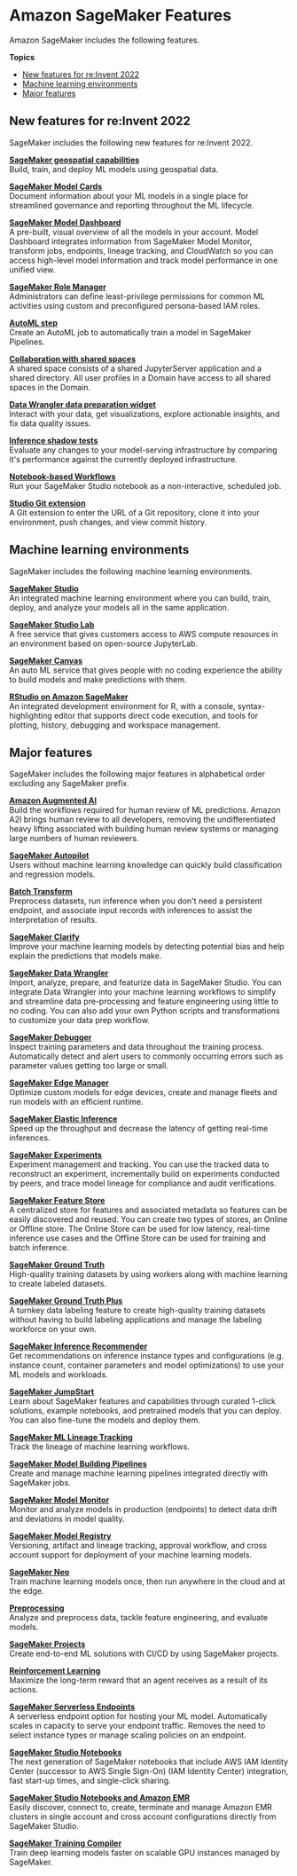 # Amazon SageMaker Features<a name="whatis-features-alpha"></a>

Amazon SageMaker includes the following features\.

**Topics**
+ [New features for re:Invent 2022](#whatis-features-alpha-new)
+ [Machine learning environments](#whatis-features-alpha-mle)
+ [Major features](#whatis-features-alpha-major)

## New features for re:Invent 2022<a name="whatis-features-alpha-new"></a>

SageMaker includes the following new features for re:Invent 2022\.

**[SageMaker geospatial capabilities](geospatial.md)**  
Build, train, and deploy ML models using geospatial data\.

**[SageMaker Model Cards](model-cards.md)**  
Document information about your ML models in a single place for streamlined governance and reporting throughout the ML lifecycle\.

**[SageMaker Model Dashboard](model-dashboard.md)**  
A pre\-built, visual overview of all the models in your account\. Model Dashboard integrates information from SageMaker Model Monitor, transform jobs, endpoints, lineage tracking, and CloudWatch so you can access high\-level model information and track model performance in one unified view\.

**[SageMaker Role Manager](role-manager.md)**  
Administrators can define least\-privilege permissions for common ML activities using custom and preconfigured persona\-based IAM roles\.

**[AutoML step](build-and-manage-steps.md)**  
Create an AutoML job to automatically train a model in SageMaker Pipelines\.

**[Collaboration with shared spaces](domain-space.md)**  
A shared space consists of a shared JupyterServer application and a shared directory\. All user profiles in a Domain have access to all shared spaces in the Domain\.

**[Data Wrangler data preparation widget](data-wrangler-interactively-prepare-data-notebook.md)**  
Interact with your data, get visualizations, explore actionable insights, and fix data quality issues\. 

**[Inference shadow tests](shadow-tests.md)**  
Evaluate any changes to your model\-serving infrastructure by comparing it's performance against the currently deployed infrastructure\.

**[Notebook\-based Workflows](notebook-auto-run.md)**  
Run your SageMaker Studio notebook as a non\-interactive, scheduled job\.

**[Studio Git extension](studio-git-attach.md)**  
A Git extension to enter the URL of a Git repository, clone it into your environment, push changes, and view commit history\.

## Machine learning environments<a name="whatis-features-alpha-mle"></a>

SageMaker includes the following machine learning environments\.

**[SageMaker Studio](studio.md)**  
An integrated machine learning environment where you can build, train, deploy, and analyze your models all in the same application\.

**[SageMaker Studio Lab](studio-lab.md)**  
A free service that gives customers access to AWS compute resources in an environment based on open\-source JupyterLab\.

**[SageMaker Canvas](canvas.md)**  
An auto ML service that gives people with no coding experience the ability to build models and make predictions with them\.

**[RStudio on Amazon SageMaker](rstudio.md)**  
An integrated development environment for R, with a console, syntax\-highlighting editor that supports direct code execution, and tools for plotting, history, debugging and workspace management\.

## Major features<a name="whatis-features-alpha-major"></a>

SageMaker includes the following major features in alphabetical order excluding any SageMaker prefix\.

**[Amazon Augmented AI](a2i-use-augmented-ai-a2i-human-review-loops.md)**  
Build the workflows required for human review of ML predictions\. Amazon A2I brings human review to all developers, removing the undifferentiated heavy lifting associated with building human review systems or managing large numbers of human reviewers\.

**[SageMaker Autopilot](autopilot-automate-model-development.md)**  
Users without machine learning knowledge can quickly build classification and regression models\.

**[Batch Transform](batch-transform.md)**  
Preprocess datasets, run inference when you don't need a persistent endpoint, and associate input records with inferences to assist the interpretation of results\.

**[SageMaker Clarify](clarify-fairness-and-explainability.md)**  
Improve your machine learning models by detecting potential bias and help explain the predictions that models make\.

**[SageMaker Data Wrangler](data-wrangler.md)**  
Import, analyze, prepare, and featurize data in SageMaker Studio\. You can integrate Data Wrangler into your machine learning workflows to simplify and streamline data pre\-processing and feature engineering using little to no coding\. You can also add your own Python scripts and transformations to customize your data prep workflow\.

**[SageMaker Debugger](train-debugger.md)**  
Inspect training parameters and data throughout the training process\. Automatically detect and alert users to commonly occurring errors such as parameter values getting too large or small\.

**[SageMaker Edge Manager](edge.md)**  
Optimize custom models for edge devices, create and manage fleets and run models with an efficient runtime\.

**[SageMaker Elastic Inference](ei.md)**  
Speed up the throughput and decrease the latency of getting real\-time inferences\.

**[SageMaker Experiments](experiments.md)**  
Experiment management and tracking\. You can use the tracked data to reconstruct an experiment, incrementally build on experiments conducted by peers, and trace model lineage for compliance and audit verifications\.

**[SageMaker Feature Store](feature-store.md)**  
A centralized store for features and associated metadata so features can be easily discovered and reused\. You can create two types of stores, an Online or Offline store\. The Online Store can be used for low latency, real\-time inference use cases and the Offline Store can be used for training and batch inference\.

**[SageMaker Ground Truth](sms.md)**  
High\-quality training datasets by using workers along with machine learning to create labeled datasets\.

**[SageMaker Ground Truth Plus](gtp.md)**  
A turnkey data labeling feature to create high\-quality training datasets without having to build labeling applications and manage the labeling workforce on your own\.

**[SageMaker Inference Recommender](inference-recommender.md)**  
Get recommendations on inference instance types and configurations \(e\.g\. instance count, container parameters and model optimizations\) to use your ML models and workloads\.

**[SageMaker JumpStart](studio-jumpstart.md)**  
Learn about SageMaker features and capabilities through curated 1\-click solutions, example notebooks, and pretrained models that you can deploy\. You can also fine\-tune the models and deploy them\.

**[SageMaker ML Lineage Tracking](lineage-tracking.md)**  
Track the lineage of machine learning workflows\.

**[SageMaker Model Building Pipelines](pipelines.md)**  
Create and manage machine learning pipelines integrated directly with SageMaker jobs\.

**[SageMaker Model Monitor](model-monitor.md)**  
Monitor and analyze models in production \(endpoints\) to detect data drift and deviations in model quality\.

**[SageMaker Model Registry](model-registry.md)**  
Versioning, artifact and lineage tracking, approval workflow, and cross account support for deployment of your machine learning models\.

**[SageMaker Neo](neo.md)**  
Train machine learning models once, then run anywhere in the cloud and at the edge\.

**[Preprocessing](processing-job.md)**  
Analyze and preprocess data, tackle feature engineering, and evaluate models\.

**[SageMaker Projects](sagemaker-projects.md)**  
Create end\-to\-end ML solutions with CI/CD by using SageMaker projects\.

**[Reinforcement Learning](reinforcement-learning.md)**  
Maximize the long\-term reward that an agent receives as a result of its actions\.

**[SageMaker Serverless Endpoints](serverless-endpoints.md)**  
A serverless endpoint option for hosting your ML model\. Automatically scales in capacity to serve your endpoint traffic\. Removes the need to select instance types or manage scaling policies on an endpoint\.

**[SageMaker Studio Notebooks](notebooks.md)**  
The next generation of SageMaker notebooks that include AWS IAM Identity Center \(successor to AWS Single Sign\-On\) \(IAM Identity Center\) integration, fast start\-up times, and single\-click sharing\.

**[SageMaker Studio Notebooks and Amazon EMR](studio-notebooks-emr-cluster.md)**  
Easily discover, connect to, create, terminate and manage Amazon EMR clusters in single account and cross account configurations directly from SageMaker Studio\.

**[SageMaker Training Compiler](training-compiler.md)**  
Train deep learning models faster on scalable GPU instances managed by SageMaker\.